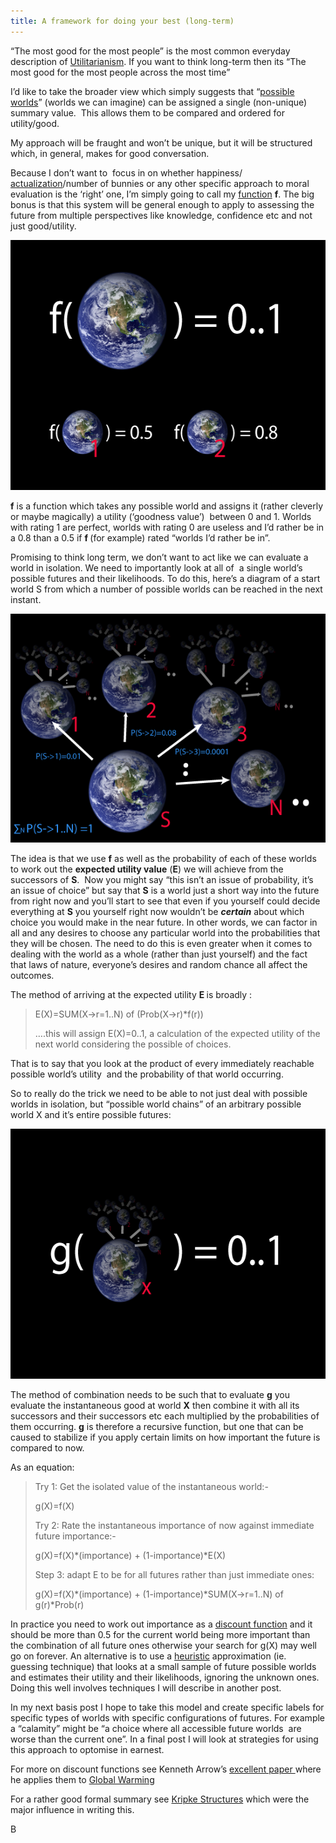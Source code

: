 ```yaml
---
title: A framework for doing your best (long-term)
---
```

						
<p>“The most good for the most people” is the most common everyday description of <a class="zem_slink" title="Utilitarianism" rel="wikipedia" href="http://en.wikipedia.org/wiki/Utilitarianism">Utilitarianism</a>. If you want to think long-term then its “The most good for the most people across the most time”</p>
<p>I’d like to take the broader view which simply suggests that “<a class="zem_slink" title="Possible world" rel="wikipedia" href="http://en.wikipedia.org/wiki/Possible_world">possible worlds</a>” (worlds we can imagine) can be assigned a single (non-unique) summary value.&nbsp; This allows them to be compared and ordered for utility/good.</p>
<p>My approach will be fraught and won’t be unique, but it will be structured which, in general, makes for good conversation.</p>
<p>Because I don’t want to&nbsp; focus in on whether happiness/ <a href="http://en.wikipedia.org/wiki/Actualization">actualization</a>/number of bunnies or any other specific approach to moral evaluation is the ‘right’ one, I’m simply going to call my <a class="zem_slink" title="Function (mathematics)" rel="wikipedia" href="http://en.wikipedia.org/wiki/Function_%28mathematics%29">function</a> <strong>f</strong>. The big bonus is that this system will be general enough to apply to assessing the future from multiple perspectives like knowledge, confidence etc and not just good/utility.</p>
<p><a href="/assets/images/fOfPWorld.png"><img title="fOfPWorld" src="/assets/images/fOfPWorld.png" alt="" width="550" height="400"></a></p>
<p><strong>f</strong> is a function which takes any possible world and assigns it (rather cleverly or maybe magically) a utility (‘goodness value’)&nbsp; between 0 and 1. Worlds with rating 1 are perfect, worlds with rating 0 are useless and I’d rather be in a 0.8 than a 0.5 if <strong>f </strong>(for example) rated “worlds I’d rather be in”.</p>
<p>Promising to think long term, we don’t want to act like we can evaluate a world in isolation. We need to importantly look at all of&nbsp; a single world’s possible futures and their likelihoods. To do this, here’s a diagram of a start world S from which a number of possible worlds can be reached in the next instant.</p>
<p><a href="/assets/images/pWorlds.png"><img title="pWorlds" src="/assets/images/pWorlds.png"></a></p>
<p>The idea is that we use <strong>f</strong> as well as the probability of each of these  worlds to work out the <strong>expected utility value</strong> (<strong>E</strong>) we will achieve from the successors of <strong>S</strong>.&nbsp; Now  you might say “this isn’t an issue of probability, it’s an issue of  choice” but say that <strong>S</strong> is a world just a short way into the future from  right now and you’ll start to see that even if you yourself could decide  everything at <strong>S</strong> you yourself right now wouldn’t be <em><strong>certain</strong></em> about which choice you would make in the near future. In other words, we  can factor in all and any desires to choose any particular world into  the probabilities that they will be chosen. The need to do this is even  greater when it comes to dealing with the world as a whole (rather than just yourself) and the fact  that laws of nature, everyone’s desires and random chance all affect the  outcomes.</p>
<p>The method of arriving at the expected utility <strong>E </strong>is broadly :</p>
<blockquote><p>E(X)=SUM(X-&gt;r=1..N) of (Prob(X-&gt;r)*f(r))</p>
<p>….this will assign E(X)=0..1, a calculation of the expected utility of the next world considering the possible of choices.</p></blockquote>
<p>That is to say that you look at the product of every immediately reachable possible world’s utility&nbsp; and the probability of that world occurring.</p>
<p>So to really do the trick we need to be able to not just deal with possible worlds in isolation, but “possible world chains” of an arbitrary possible world X and it’s entire possible futures:</p>
<p><a href="/assets/images/gOfPWorldChain.png"><img class="aligncenter size-full wp-image-156" title="gOfPWorldChain" src="/assets/images/gOfPWorldChain.png" alt="" width="550" height="400"></a></p>
<p>The method of combination needs to be such that to evaluate <strong>g</strong> you evaluate the instantaneous good at world <strong>X</strong> then combine it with all its successors and their successors etc each multiplied by the probabilities of them occurring. <strong>g</strong> is therefore a recursive function, but one that can be caused to stabilize if you apply certain limits on how important the future is compared to now.</p>
<p>As an equation:</p>
<blockquote><p>Try 1: Get the isolated value of the instantaneous world:-</p>
<p>g(X)=f(X)</p>
<p>Try 2: Rate the instantaneous importance of now against immediate future importance:-</p>
<p>g(X)=f(X)*(importance) + (1-importance)*E(X)</p>
<p>Step 3: adapt E to be for all futures rather than just immediate ones:</p>
<p>g(X)=f(X)*(importance) + (1-importance)*SUM(X-&gt;r=1..N) of g(r)*Prob(r)</p></blockquote>
<p>In practice you need to work out importance as a <a href="http://en.wikipedia.org/wiki/Discounted_utility">discount function</a> and it should be more than 0.5 for the current world being more important than the combination of all future ones otherwise your search for g(X) may well go on forever. An alternative is to use a <a title="Heuristic" rel="wikipedia" href="http://en.wikipedia.org/wiki/Heuristic">heuristic</a> approximation (ie. guessing technique) that looks at a small sample of future possible worlds and estimates their utility and their likelihoods, ignoring the unknown ones.&nbsp; Doing this well involves techniques I will describe in another post.</p>
<p>In my next basis post I hope to take this model and create specific labels for specific types of worlds with specific configurations of futures. For example a “calamity” might be “a choice where all accessible future worlds&nbsp; are worse than the current one”. In a final post I will look at strategies for using this approach to optomise in earnest.</p>
<p>For more on discount functions see Kenneth Arrow’s <a href="http://docs.google.com/fileview?id=0BwyB0ZVis6ldNWNiYTVmZTAtODNkNy00Yzk5LTkzYzYtYmU3NjM5YjYyM2Vj&amp;hl=en">excellent paper </a>where he applies them to <a class="zem_slink" title="Global warming" rel="wikipedia" href="http://en.wikipedia.org/wiki/Global_warming">Global Warming</a><a href="http://docs.google.com/fileview?id=0BwyB0ZVis6ldNWNiYTVmZTAtODNkNy00Yzk5LTkzYzYtYmU3NjM5YjYyM2Vj&amp;hl=en"></a></p>
<p>For a rather good formal summary see <a href="http://en.wikipedia.org/wiki/Kripke_structure">Kripke Structures</a> which were the major influence in writing this.</p>
<p>B</p>